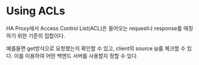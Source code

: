 # Using ACLs

HA Proxy에서 Access Control List(ACL)은 들어오는 request나 response를 매칭하기 위한 기준의 집합이다. 

예를들면 get방식으로 요청했는지 확인할 수 있고, client의 source ip를 체크할 수 있다. 이를 이용하여 어떤 백엔드 서버를 사용할지 정할 수 있다.